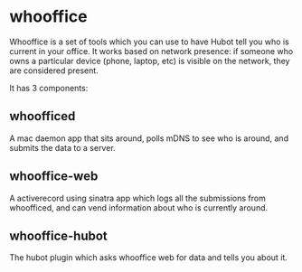whooffice
=========

Whooffice is a set of tools which you can use to have Hubot tell you who is current in your office. It works based on network presence: if someone who owns a particular device (phone, laptop, etc) is visible on the network, they are considered present.

It has 3 components:

whoofficed
----------
A mac daemon app that sits around, polls mDNS to see who is around, and submits the data to a server.

whooffice-web
-------------
A activerecord using sinatra app which logs all the submissions from whoofficed, and can vend information about who is currently around.

whooffice-hubot
---------------
The hubot plugin which asks whooffice web for data and tells you about it.
